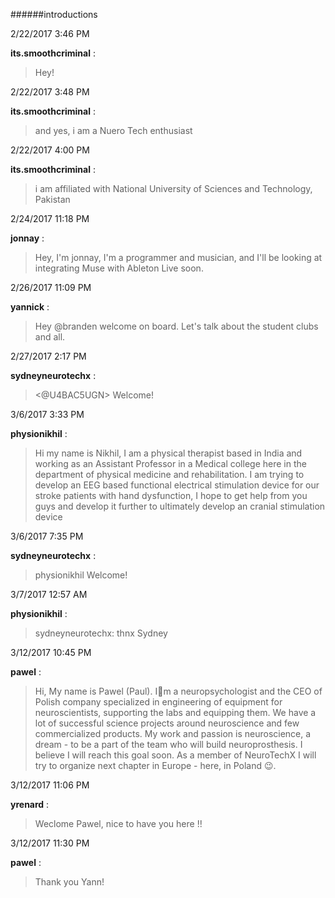 ######introductions

2/22/2017 3:46 PM

 **its.smoothcriminal** :

 >Hey!

2/22/2017 3:48 PM

 **its.smoothcriminal** :

 >and yes, i am a Nuero Tech enthusiast

2/22/2017 4:00 PM

 **its.smoothcriminal** :

 >i am affiliated with National University of Sciences and Technology, Pakistan

2/24/2017 11:18 PM

 **jonnay** :

 >Hey, I'm jonnay, I'm a programmer and musician, and I'll be looking at integrating Muse with Ableton Live soon. 

2/26/2017 11:09 PM

 **yannick** :

 >Hey @branden welcome on board. Let's talk about the student clubs and all.

2/27/2017 2:17 PM

 **sydneyneurotechx** :

 ><@U4BAC5UGN> Welcome!

3/6/2017 3:33 PM

 **physionikhil** :

 >Hi my name is Nikhil, I am a physical therapist based in India and working as an Assistant Professor in a Medical college here in the department of physical medicine and rehabilitation. I am trying to develop an EEG based functional electrical stimulation device for our stroke patients with hand dysfunction, I hope to get help from you guys and develop it further to ultimately develop an cranial stimulation device 

3/6/2017 7:35 PM

 **sydneyneurotechx** :

 >physionikhil  Welcome!

3/7/2017 12:57 AM

 **physionikhil** :

 >sydneyneurotechx: thnx Sydney

3/12/2017 10:45 PM

 **pawel** :

 >Hi, My name is Pawel (Paul). Im a neuropsychologist and the CEO of Polish company specialized in engineering of equipment for neuroscientists, supporting the labs and equipping them. We have a lot of successful science projects around neuroscience and few commercialized products. My work and passion is neuroscience, a dream - to be a part of the team who will build neuroprosthesis. I believe I will reach this goal soon. As a member of NeuroTechX I will try to organize next chapter in Europe - here, in Poland :wink:.

3/12/2017 11:06 PM

 **yrenard** :

 >Weclome Pawel, nice to have you here !!

3/12/2017 11:30 PM

 **pawel** :

 >Thank you Yann!

